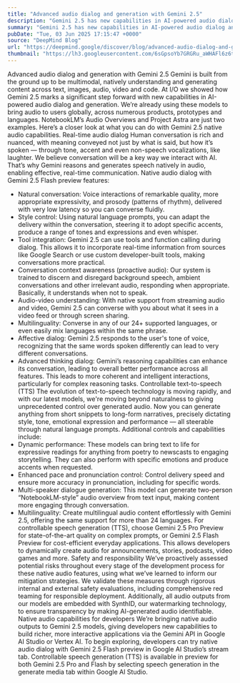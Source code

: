 ```yaml
---
title: "Advanced audio dialog and generation with Gemini 2.5"
description: "Gemini 2.5 has new capabilities in AI-powered audio dialog and generation."
summary: "Gemini 2.5 has new capabilities in AI-powered audio dialog and generation."
pubDate: "Tue, 03 Jun 2025 17:15:47 +0000"
source: "DeepMind Blog"
url: "https://deepmind.google/discover/blog/advanced-audio-dialog-and-generation-with-gemini-25/"
thumbnail: "https://lh3.googleusercontent.com/6sGpsoYb7GRGRu_aWHAFl6z6tE2ArllKaSHAkGYQKemKl_oM5wtjJEm1pbA6VlGardymb3nTyA0UIY2gWxASl95FTo0LzyPo3z_aa_I4jTmhZhDmaA=w528-h297-n-nu-rw"
---
```


Advanced audio dialog and generation with Gemini 2.5
Gemini is built from the ground up to be multimodal, natively understanding and generating content across text, images, audio, video and code. At I/O we showed how Gemini 2.5 marks a significant step forward with new capabilities in AI-powered audio dialog and generation.
We’re already using these models to bring audio to users globally, across numerous products, prototypes and languages. NotebookLM’s Audio Overviews and Project Astra are just two examples. Here’s a closer look at what you can do with Gemini 2.5 native audio capabilities.
Real-time audio dialog
Human conversation is rich and nuanced, with meaning conveyed not just by what is said, but how it’s spoken — through tone, accent and even non-speech vocalizations, like laughter. We believe conversation will be a key way we interact with AI. That’s why Gemini reasons and generates speech natively in audio, enabling effective, real-time communication.
Native audio dialog with Gemini 2.5 Flash preview features:
- Natural conversation: Voice interactions of remarkable quality, more appropriate expressivity, and prosody (patterns of rhythm), delivered with very low latency so you can converse fluidly.
- Style control: Using natural language prompts, you can adapt the delivery within the conversation, steering it to adopt specific accents, produce a range of tones and expressions and even whisper.
- Tool integration: Gemini 2.5 can use tools and function calling during dialog. This allows it to incorporate real-time information from sources like Google Search or use custom developer-built tools, making conversations more practical.
- Conversation context awareness (proactive audio): Our system is trained to discern and disregard background speech, ambient conversations and other irrelevant audio, responding when appropriate. Basically, it understands when not to speak.
- Audio-video understanding: With native support from streaming audio and video, Gemini 2.5 can converse with you about what it sees in a video feed or through screen sharing.
- Multilinguality: Converse in any of our 24+ supported languages, or even easily mix languages within the same phrase.
- Affective dialog: Gemini 2.5 responds to the user's tone of voice, recognizing that the same words spoken differently can lead to very different conversations.
- Advanced thinking dialog: Gemini’s reasoning capabilities can enhance its conversation, leading to overall better performance across all features. This leads to more coherent and intelligent interactions, particularly for complex reasoning tasks.
Controllable text-to-speech (TTS)
The evolution of text-to-speech technology is moving rapidly, and with our latest models, we're moving beyond naturalness to giving unprecedented control over generated audio. Now you can generate anything from short snippets to long-form narratives, precisely dictating style, tone, emotional expression and performance — all steerable through natural language prompts.
Additional controls and capabilities include:
- Dynamic performance: These models can bring text to life for expressive readings for anything from poetry to newscasts to engaging storytelling. They can also perform with specific emotions and produce accents when requested.
- Enhanced pace and pronunciation control: Control delivery speed and ensure more accuracy in pronunciation, including for specific words.
- Multi-speaker dialogue generation: This model can generate two-person “NotebookLM-style” audio overview from text input, making content more engaging through conversation.
- Multilinguality: Create multilingual audio content effortlessly with Gemini 2.5, offering the same support for more than 24 languages.
For controllable speech generation (TTS), choose Gemini 2.5 Pro Preview for state-of-the-art quality on complex prompts, or Gemini 2.5 Flash Preview for cost-efficient everyday applications. This allows developers to dynamically create audio for announcements, stories, podcasts, video games and more.
Safety and responsibility
We’ve proactively assessed potential risks throughout every stage of the development process for these native audio features, using what we’ve learned to inform our mitigation strategies. We validate these measures through rigorous internal and external safety evaluations, including comprehensive red teaming for responsible deployment. Additionally, all audio outputs from our models are embedded with SynthID, our watermarking technology, to ensure transparency by making AI-generated audio identifiable.
Native audio capabilities for developers
We’re bringing native audio outputs to Gemini 2.5 models, giving developers new capabilities to build richer, more interactive applications via the Gemini API in Google AI Studio or Vertex AI.
To begin exploring, developers can try native audio dialog with Gemini 2.5 Flash preview in Google AI Studio’s stream tab. Controllable speech generation (TTS) is available in preview for both Gemini 2.5 Pro and Flash by selecting speech generation in the generate media tab within Google AI Studio.